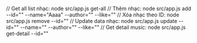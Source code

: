 // Get all list nhạc: node src/app.js get-all
// Thêm nhạc: node src/app.js add --id="" --name="Aaaa" --author="" --like=""
// Xóa nhạc theo ID:  node src/app.js remove --id=""
// Update data nhạc: node src/app.js update --id="" --name="" --author="" --like=""
// Get detail music: node src/app.js get-detail --id=""